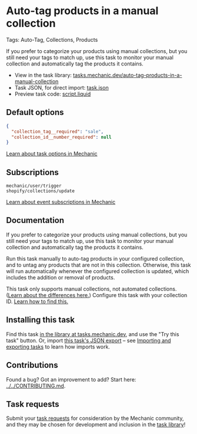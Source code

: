 # Auto-tag products in a manual collection

Tags: Auto-Tag, Collections, Products

If you prefer to categorize your products using manual collections, but you still need your tags to match up, use this task to monitor your manual collection and automatically tag the products it contains.

* View in the task library: [tasks.mechanic.dev/auto-tag-products-in-a-manual-collection](https://tasks.mechanic.dev/auto-tag-products-in-a-manual-collection)
* Task JSON, for direct import: [task.json](../../tasks/auto-tag-products-in-a-manual-collection.json)
* Preview task code: [script.liquid](./script.liquid)

## Default options

```json
{
  "collection_tag__required": "sale",
  "collection_id__number_required": null
}
```

[Learn about task options in Mechanic](https://learn.mechanic.dev/core/tasks/options)

## Subscriptions

```liquid
mechanic/user/trigger
shopify/collections/update
```

[Learn about event subscriptions in Mechanic](https://learn.mechanic.dev/core/tasks/subscriptions)

## Documentation

If you prefer to categorize your products using manual collections, but you still need your tags to match up, use this task to monitor your manual collection and automatically tag the products it contains.

Run this task manually to auto-tag products in your configured collection, and to untag any products that are not in this collection. Otherwise, this task will run automatically whenever the configured collection is updated, which includes the addition or removal of products.

This task only supports manual collections, not automated collections. ([Learn about the differences here.](https://help.shopify.com/en/manual/products/collections#collection-types)) Configure this task with your collection ID. [Learn how to find this.](https://help.usemechanic.com/en/articles/2946120-how-do-i-find-an-id-for-a-product-collection-order-or-something-else)

## Installing this task

Find this task [in the library at tasks.mechanic.dev](https://tasks.mechanic.dev/auto-tag-products-in-a-manual-collection), and use the "Try this task" button. Or, import [this task's JSON export](../../tasks/auto-tag-products-in-a-manual-collection.json) – see [Importing and exporting tasks](https://learn.mechanic.dev/core/tasks/import-and-export) to learn how imports work.

## Contributions

Found a bug? Got an improvement to add? Start here: [../../CONTRIBUTING.md](../../CONTRIBUTING.md).

## Task requests

Submit your [task requests](https://mechanic.canny.io/task-requests) for consideration by the Mechanic community, and they may be chosen for development and inclusion in the [task library](https://tasks.mechanic.dev/)!
